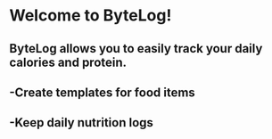 # Welcome to ByteLog!
## ByteLog allows you to easily track your daily calories and protein.
## -Create templates for food items
## -Keep daily nutrition logs      
